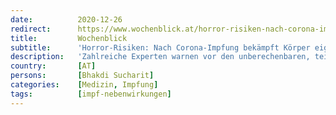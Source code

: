 ```yaml
---
date:          2020-12-26
redirect:      https://www.wochenblick.at/horror-risiken-nach-corona-impfung-bekaempft-koerper-eigene-zellen/
title:         Wochenblick
subtitle:      'Horror-Risiken: Nach Corona-Impfung bekämpft Körper eigene Zellen'
description:   'Zahlreiche Experten warnen vor den unberechenbaren, teilweise schon manifestierten Risiken der mRNA Impfung. Widerstand scheint geboten.'
country:       [AT]
persons:       [Bhakdi Sucharit]
categories:    [Medizin, Impfung]
tags:          [impf-nebenwirkungen]
---
```

